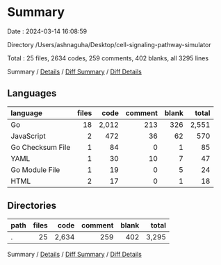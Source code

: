 # Summary

Date : 2024-03-14 16:08:59

Directory /Users/ashnaguha/Desktop/cell-signaling-pathway-simulator

Total : 25 files,  2634 codes, 259 comments, 402 blanks, all 3295 lines

Summary / [Details](details.md) / [Diff Summary](diff.md) / [Diff Details](diff-details.md)

## Languages
| language | files | code | comment | blank | total |
| :--- | ---: | ---: | ---: | ---: | ---: |
| Go | 18 | 2,012 | 213 | 326 | 2,551 |
| JavaScript | 2 | 472 | 36 | 62 | 570 |
| Go Checksum File | 1 | 84 | 0 | 1 | 85 |
| YAML | 1 | 30 | 10 | 7 | 47 |
| Go Module File | 1 | 19 | 0 | 5 | 24 |
| HTML | 2 | 17 | 0 | 1 | 18 |

## Directories
| path | files | code | comment | blank | total |
| :--- | ---: | ---: | ---: | ---: | ---: |
| . | 25 | 2,634 | 259 | 402 | 3,295 |

Summary / [Details](details.md) / [Diff Summary](diff.md) / [Diff Details](diff-details.md)